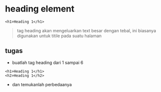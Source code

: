 # heading element

```
<h1>Heading 1</h1>
```

> tag heading akan mengeluarkan text besar dengan tebal, ini biasanya digunakan untuk titile pada suatu halaman

## tugas

- buatlah tag heading dari 1 sampai 6

```
<h1>Heading 1</h1>
<h2>Heading 1</h2>
```

- dan temukanlah perbedaanya
